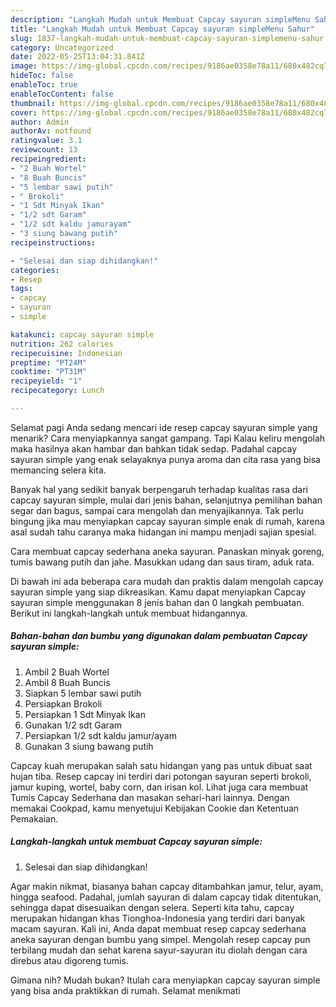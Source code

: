 ```yaml
---
description: "Langkah Mudah untuk Membuat Capcay sayuran simpleMenu Sahur"
title: "Langkah Mudah untuk Membuat Capcay sayuran simpleMenu Sahur"
slug: 1837-langkah-mudah-untuk-membuat-capcay-sayuran-simplemenu-sahur
category: Uncategorized
date: 2022-05-25T13:04:31.841Z
image: https://img-global.cpcdn.com/recipes/9186ae0358e78a11/680x482cq70/capcay-sayuran-simple-foto-resep-utama.jpg
hideToc: false
enableToc: true
enableTocContent: false
thumbnail: https://img-global.cpcdn.com/recipes/9186ae0358e78a11/680x482cq70/capcay-sayuran-simple-foto-resep-utama.jpg
cover: https://img-global.cpcdn.com/recipes/9186ae0358e78a11/680x482cq70/capcay-sayuran-simple-foto-resep-utama.jpg
author: Admin
authorAv: notfound
ratingvalue: 3.1
reviewcount: 13
recipeingredient:
- "2 Buah Wortel"
- "8 Buah Buncis"
- "5 lembar sawi putih"
- " Brokoli"
- "1 Sdt Minyak Ikan"
- "1/2 sdt Garam"
- "1/2 sdt kaldu jamurayam"
- "3 siung bawang putih"
recipeinstructions:

- "Selesai dan siap dihidangkan!"
categories:
- Resep
tags:
- capcay
- sayuran
- simple

katakunci: capcay sayuran simple 
nutrition: 262 calories
recipecuisine: Indonesian
preptime: "PT24M"
cooktime: "PT31M"
recipeyield: "1"
recipecategory: Lunch

---
```



Selamat pagi Anda sedang mencari ide resep capcay sayuran simple yang menarik? Cara menyiapkannya sangat gampang. Tapi Kalau keliru mengolah maka hasilnya akan hambar dan bahkan tidak sedap. Padahal capcay sayuran simple yang enak selayaknya punya aroma dan cita rasa yang bisa memancing selera kita.


Banyak hal yang sedikit banyak berpengaruh terhadap kualitas rasa dari capcay sayuran simple, mulai dari jenis bahan, selanjutnya pemilihan bahan segar dan bagus, sampai cara mengolah dan menyajikannya. Tak perlu bingung jika mau menyiapkan capcay sayuran simple enak di rumah, karena asal sudah tahu caranya maka hidangan ini mampu menjadi sajian spesial.

Cara membuat capcay sederhana aneka sayuran. Panaskan minyak goreng, tumis bawang putih dan jahe. Masukkan udang dan saus tiram, aduk rata.


Di bawah ini ada beberapa cara mudah dan praktis dalam mengolah capcay sayuran simple yang siap dikreasikan. Kamu dapat menyiapkan Capcay sayuran simple menggunakan 8 jenis bahan dan 0 langkah pembuatan. Berikut ini langkah-langkah untuk membuat hidangannya.

<!--inarticleads1-->

##### Bahan-bahan dan bumbu yang digunakan dalam pembuatan Capcay sayuran simple:

1. Ambil 2 Buah Wortel
1. Ambil 8 Buah Buncis
1. Siapkan 5 lembar sawi putih
1. Persiapkan  Brokoli
1. Persiapkan 1 Sdt Minyak Ikan
1. Gunakan 1/2 sdt Garam
1. Persiapkan 1/2 sdt kaldu jamur/ayam
1. Gunakan 3 siung bawang putih


Capcay kuah merupakan salah satu hidangan yang pas untuk dibuat saat hujan tiba. Resep capcay ini terdiri dari potongan sayuran seperti brokoli, jamur kuping, wortel, baby corn, dan irisan kol. Lihat juga cara membuat Tumis Capcay Sederhana dan masakan sehari-hari lainnya. Dengan memakai Cookpad, kamu menyetujui Kebijakan Cookie dan Ketentuan Pemakaian. 

<!--inarticleads2-->

##### Langkah-langkah untuk membuat Capcay sayuran simple:


1. Selesai dan siap dihidangkan!

Agar makin nikmat, biasanya bahan capcay ditambahkan jamur, telur, ayam, hingga seafood. Padahal, jumlah sayuran di dalam capcay tidak ditentukan, sehingga dapat disesuaikan dengan selera. Seperti kita tahu, capcay merupakan hidangan khas Tionghoa-Indonesia yang terdiri dari banyak macam sayuran. Kali ini, Anda dapat membuat resep capcay sederhana aneka sayuran dengan bumbu yang simpel. Mengolah resep capcay pun terbilang mudah dan sehat karena sayur-sayuran itu diolah dengan cara direbus atau digoreng tumis. 

Gimana nih? Mudah bukan? Itulah cara menyiapkan capcay sayuran simple yang bisa anda praktikkan di rumah. Selamat menikmati
